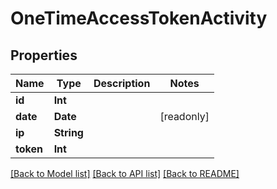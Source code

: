# OneTimeAccessTokenActivity

## Properties

Name | Type | Description | Notes
------------ | ------------- | ------------- | -------------
**id** | **Int** |  | 
**date** | **Date** |  | [readonly] 
**ip** | **String** |  | 
**token** | **Int** |  | 

[[Back to Model list]](../README.md#documentation-for-models) [[Back to API list]](../README.md#documentation-for-api-endpoints) [[Back to README]](../README.md)


